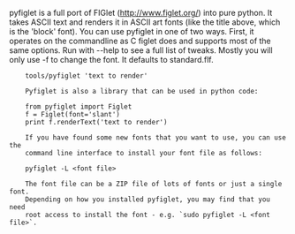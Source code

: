 pyfiglet is a full port of FIGlet (http://www.figlet.org/) into pure
python. It takes ASCII text and renders it in ASCII art fonts (like
the title above, which is the 'block' font).
You can use pyfiglet in one of two ways. First, it operates on the
        commandline as C figlet does and supports most of the same options.
        Run with --help to see a full list of tweaks.  Mostly you will only
        use -f to change the font. It defaults to standard.flf.

        tools/pyfiglet 'text to render'

        Pyfiglet is also a library that can be used in python code:

        from pyfiglet import Figlet
        f = Figlet(font='slant')
        print f.renderText('text to render')

        If you have found some new fonts that you want to use, you can use the
        command line interface to install your font file as follows:

        pyfiglet -L <font file>

        The font file can be a ZIP file of lots of fonts or just a single font.
        Depending on how you installed pyfiglet, you may find that you need
        root access to install the font - e.g. `sudo pyfiglet -L <font file>`.